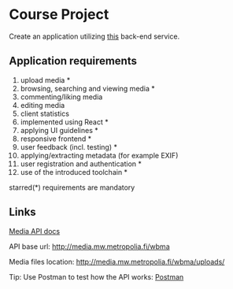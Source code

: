 # Course Project

Create an application utilizing [this](http://media.mw.metropolia.fi/wbma/docs/) back-end service.

## Application requirements

1. upload media *
2. browsing, searching and viewing media *
3. commenting/liking media
4. editing media
5. client statistics
6. implemented using React *
7. applying UI guidelines *
8. responsive frontend *
9. user feedback (incl. testing) *
10. applying/extracting metadata (for example EXIF)
11. user registration and authentication *
12. use of the introduced toolchain *

starred(*) requirements are mandatory

## Links

[Media API docs](http://media.mw.metropolia.fi/wbma/docs/)

API base url: http://media.mw.metropolia.fi/wbma

Media files location: http://media.mw.metropolia.fi/wbma/uploads/

Tip: Use Postman to test how the API works: [Postman](https://www.getpostman.com/)
